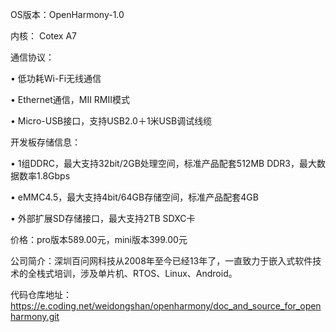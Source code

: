 OS版本：OpenHarmony-1.0

内核： Cotex A7

通信协议：

• 低功耗Wi-Fi无线通信

• Ethernet通信，MII RMII模式

• Micro-USB接口，支持USB2.0＋1米USB调试线缆

开发板存储信息：

• 1组DDRC，最大支持32bit/2GB处理空间，标准产品配套512MB DDR3，最大数据数率1.8Gbps

• eMMC4.5，最大支持4bit/64GB存储空间，标准产品配套4GB

• 外部扩展SD存储接口，最大支持2TB SDXC卡

价格：pro版本589.00元，mini版本399.00元

公司简介：深圳百问网科技从2008年至今已经13年了，一直致力于嵌入式软件技术的全栈式培训，涉及单片机、RTOS、Linux、Android。

代码仓库地址：https://e.coding.net/weidongshan/openharmony/doc_and_source_for_openharmony.git

